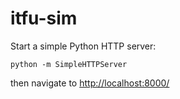 # itfu-sim

Start a simple Python HTTP server:

```shell
python -m SimpleHTTPServer
```

then navigate to [http://localhost:8000/](http://localhost:8000/)

